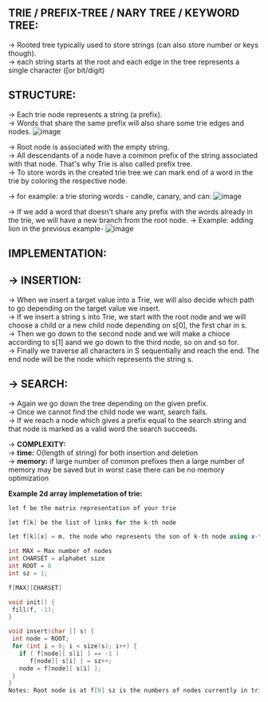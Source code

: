 **TRIE / PREFIX-TREE / NARY TREE / KEYWORD TREE:**
--

-> Rooted tree typically used to store strings (can also store number or keys though). \
-> each string starts at the root and each edge in the tree represents a single character ([or bit/digit)

**STRUCTURE:**
--

-> Each trie node represents a string (a prefix).\
-> Words that share the same prefix will also share some trie edges and nodes.
![image](https://user-images.githubusercontent.com/94597499/149326296-c7d63c24-e5de-4638-894d-5344af5c1027.png)

-> Root node is associated with the empty string.\
-> All descendants of a node have a common prefix of the string associated with that node. That's why Trie is also called prefix tree.\
-> To store words in the created trie tree we can mark end of a word in the trie by coloring the respective node. 

-> for example: a trie storing words - candle, canary, and can:
![image](https://user-images.githubusercontent.com/94597499/149327049-ea49db26-74a4-4a6b-b734-516146241dee.png)

-> If we add a word that doesn't share any prefix with the words already in the trie, we will have a new branch from the root node.
-> Example: adding lion in the previous example-
![image](https://user-images.githubusercontent.com/94597499/149327251-91ed4408-379e-4f6c-9e2a-dcb6cd98f8ea.png)

**IMPLEMENTATION:**
--

-> **INSERTION:**
--
-> When we insert a target value into a Trie, we will also decide which path to go depending on the target value we insert.\
-> If we insert a string s into Trie, we start with the root node and we will choose a child or a new child node depending on s[0], the first char in s.\
-> Then we go down to the second node and we will make a chioce according to s[1] aand we go down to the third node, so on and so for.\
-> Finally we traverse all characters in S sequentially and reach the end. The end node will be the node which represents the string s.

-> **SEARCH:**
--
-> Again we go down the tree depending on the given prefix. \
-> Once we cannot find the child node we want, search fails.\
-> If we reach a node which gives a prefix equal to the search string and that node is marked as a valid word the search succeeds.

-> **COMPLEXITY:**\
-> **time:** O(length of string) for both insertion and deletion\
-> **memory:** if large number of common prefixes then a large number of memory may be saved but in worst case there can be no memory optimization

**Example 2d array implemetation of trie:**
```cpp
let f be the matrix representation of your trie

let f[k] be the list of links for the k-th node

let f[k][x] = m, the node who represents the son of k-th node using x-th character, m = -1 is there is not a link.

int MAX = Max number of nodes
int CHARSET = alphabet size
int ROOT = 0
int sz = 1;

f[MAX][CHARSET]

void init() {
 fill(f, -1);
}

void insert(char [] s) {
 int node = ROOT;
 for (int i = 0; i < size(s); i++) {
   if ( f[node][ s[i] ] == -1 )
      f[node][ s[i] ] = sz++;
   node = f[node][ s[i] ];
 }
}
Notes: Root node is at f[0] sz is the numbers of nodes currently in trie
```
